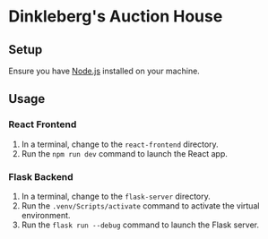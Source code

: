 # Dinkleberg's Auction House 

## Setup

Ensure you have [Node.js](https://nodejs.org/en/download) installed on your machine.

## Usage

### React Frontend

1. In a terminal, change to the `react-frontend` directory.
2. Run the `npm run dev` command to launch the React app.

### Flask Backend

1. In a terminal, change to the `flask-server` directory.
2. Run the `.venv/Scripts/activate` command to activate the virtual environment.
3. Run the `flask run --debug` command to launch the Flask server.